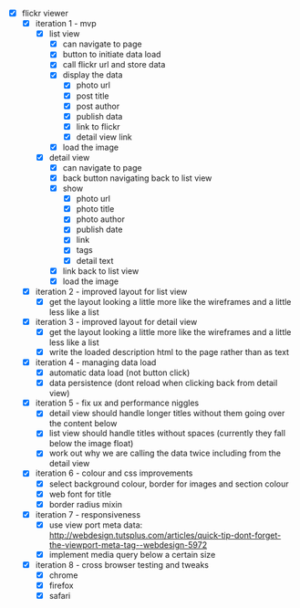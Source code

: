 - [x] flickr viewer
	- [x] iteration 1 - mvp
		- [x] list view
			- [x] can navigate to page
			- [x] button to initiate data load
			- [x] call flickr url and store data
			- [x] display the data
				- [x] photo url
				- [x] post title
				- [x] post author
				- [x] publish data
				- [x] link to flickr
				- [x] detail view link
			- [x] load the image
		- [x] detail view
			- [x] can navigate to page
			- [x] back button navigating back to list view
			- [x] show
				- [x] photo url
				- [x] photo title
				- [x] photo author
				- [x] publish date
				- [x] link
				- [x] tags
				- [x] detail text
			- [x] link back to list view
			- [x] load the image
	- [x] iteration 2 - improved layout for list view
		- [x] get the layout looking a little more like the wireframes and a little less like a list
	- [x] iteration 3 - improved layout for detail view
		- [x] get the layout looking a little more like the wireframes and a little less like a list
		- [x] write the loaded description html to the page rather than as text
	- [x] iteration 4 - managing data load
		- [x] automatic data load (not button click)
		- [x] data persistence (dont reload when clicking back from detail view)
	- [x] iteration 5 - fix ux and performance niggles
		- [x] detail view should handle longer titles without them going over the content below
		- [x] list view should handle titles without spaces (currently they fall below the image float)
		- [x] work out why we are calling the data twice including from the detail view
	- [x] iteration 6 - colour and css improvements
		- [x] select background colour, border for images and section colour
		- [x] web font for title
		- [x] border radius mixin
	- [x] iteration 7 - responsiveness
		- [x] use view port meta data: http://webdesign.tutsplus.com/articles/quick-tip-dont-forget-the-viewport-meta-tag--webdesign-5972
		- [x] implement media query below a certain size
	- [x] iteration 8 - cross browser testing and tweaks
		- [x] chrome
		- [x] firefox
		- [x] safari	
